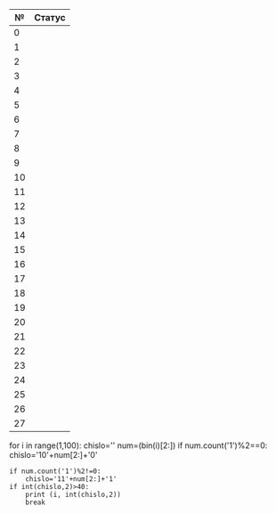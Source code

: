 |№|Статус|
|------|------|
|0||
|1||
|2||
|3||
|4||
|5||
|6||
|7||
|8||
|9||
|10||
|11||
|12||
|13||
|14||
|15||
|16||
|17||
|18||
|19||
|20||
|21||
|22||
|23||
|24||
|25||
|26||
|27||

for i in range(1,100):
    chislo=''
    num=(bin(i)[2:])
    if num.count('1')%2==0:
        chislo='10'+num[2:]+'0'

    if num.count('1')%2!=0:
        chislo='11'+num[2:]+'1'
    if int(chislo,2)>40:
        print (i, int(chislo,2))
        break
